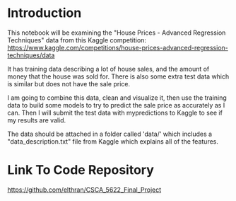 # Introduction

This notebook will be examining the "House Prices - Advanced Regression Techniques" data from this Kaggle competition: https://www.kaggle.com/competitions/house-prices-advanced-regression-techniques/data

It has training data describing a lot of house sales, and the amount of money that the house was sold for. There is also some extra test data which is similar but does not have the sale price.

I am going to combine this data, clean and visualize it, then use the training data to build some models to try to predict the sale price as accurately as I can. Then I will submit the test data with mypredictions to Kaggle to see if my results are valid.

The data should be attached in a folder called 'data/' which includes a "data_description.txt" file from Kaggle which explains all of the features.

# Link To Code Repository

https://github.com/elthran/CSCA_5622_Final_Project